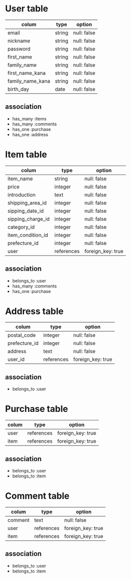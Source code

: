 # User table
|colum|type|option|
|-----|----|------|
|email|string|null: false|
|nickname|string|null: false|
|password|string|null: false|
|first_name|string|null: false|
|family_name|string|null: false|
|first_name_kana|string|null: false|
|family_name_kana|string|null: false|
|birth_day|date|null: false|

## association
- has_many :items
- has_many :comments
- has_one :purchase
- has_one :address


# Item table
|colum|type|option|
|-----|----|------|
|item_name|string|null: false|
|price|integer|null: false|
|introduction|text|null: false|
|shipping_area_id|integer|null: false|
|sipping_date_id|integer|null: false|
|sipping_charge_id|integer|null: false|
|category_id|integer|null: false|
|item_condition_id|integer|null: false|
|prefecture_id|integer|null: false|
|user|references|foreign_key: true|

## association
- belongs_to :user
- has_many :comments
- has_one :purchase


# Address table
|colum|type|option|
|-----|----|------|
|postal_code|integer|null: false|
|prefecture_id|integer|null: false|
|address|text|null: false|
|user_id|references|foreign_key: true|

## association
- belongs_to :user


# Purchase table
|colum|type|option|
|-----|----|------|
|user|references|foreign_key: true|
|item|references|foreign_key: true|

## association
- belongs_to :user
- belongs_to :item


# Comment table
|colum|type|option|
|-----|----|------|
|comment|text|null: false|
|user|references|foreign_key: true|
|item|references|foreign_key: true|

## association
- belongs_to :user
- belongs_to :item
